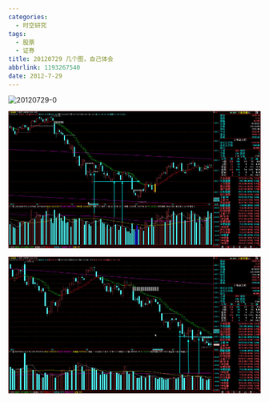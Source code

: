 ```yaml
---
categories:
  - 时空研究
tags:
  - 股票
  - 证券
title: 20120729 几个图，自己体会
abbrlink: 1193267540
date: 2012-7-29
---
```

![20120729-0](/images/20120729-0.gif)

![20120729-1](/images/20120729-1.jpeg)

![20120729-2](/images/20120729-2.jpeg)